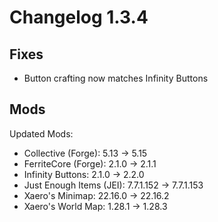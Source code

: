 # Changelog 1.3.4

## Fixes
- Button crafting now matches Infinity Buttons

## Mods
Updated Mods:
- Collective (Forge): 5.13 -> 5.15
- FerriteCore (Forge): 2.1.0 -> 2.1.1
- Infinity Buttons: 2.1.0 -> 2.2.0
- Just Enough Items (JEI): 7.7.1.152 -> 7.7.1.153
- Xaero's Minimap: 22.16.0 -> 22.16.2
- Xaero's World Map: 1.28.1 -> 1.28.3
